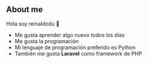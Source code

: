 ## About me
Hola soy reinaldodu 👋
- Me gusta aprender algo nuevo todos los días
- Me gusta la programación
- Mi lenguaje de programación preferido es Python
- También me gusta **Laravel** como framework de PHP
